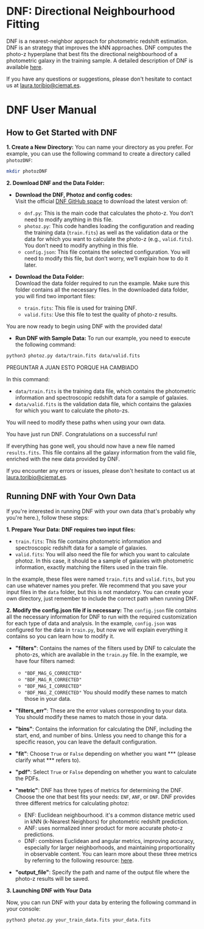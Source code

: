 # DNF: Directional Neighbourhood Fitting

DNF is a nearest-neighbor approach for photometric redshift estimation. DNF is an strategy that improves the kNN approaches. DNF computes the photo-z hyperplane that best fits the directional neighbourhood of a photometric galaxy in the training sample. A detailed description of DNF is available [here](https://arxiv.org/abs/1511.07623).

If you have any questions or suggestions, please don't hesitate to contact us at laura.toribio@ciemat.es.

# DNF User Manual
##  How to Get Started with DNF

**1. Create a New Directory:** 
You can name your directory as you prefer. For example, you can use the following command to create a directory called `photozDNF`:

```bash
mkdir photozDNF
```

**2. Download DNF and the Data Folder:**

- **Download the DNF, Photoz and config codes:**  
  Visit the official [DNF GitHub space](https://github.com/ltoribiosc/DNF_photoz) to download the latest version of:
  - `dnf.py`: This is the main code that calculates the photo-z. You don’t need to modify anything in this file.  
  - `photoz.py`: This code handles loading the configuration and reading the training data (`train.fits`) as well as the validation data or the data for which you want to calculate the photo-z (e.g., `valid.fits`). You don’t need to modify anything in this file. 
  - `config.json`: This file contains the selected configuration. You will need to modify this file, but don’t worry, we’ll explain how to do it later.  


- **Download the Data Folder:**  
  Download the data folder required to run the example. Make sure this folder contains all the necessary files. In the downloaded data folder, you will find two important files:
  - `train.fits`: This file is used for training DNF.
  - `valid.fits`: Use this file to test the quality of photo-z results.

You are now ready to begin using DNF with the provided data!

- **Run DNF with Sample Data:**
To run our example, you need to execute the following command:

```bash
python3 photoz.py data/train.fits data/valid.fits
```
PREGUNTAR A JUAN ESTO PORQUE HA CAMBIADO

In this command:
  - `data/train.fits` is the training data file, which contains the photometric information and spectroscopic redshift data for a sample of galaxies.
  - `data/valid.fits` is the validation data file, which contains the galaxies for which you want to calculate the photo-zs.

You will need to modify these paths when using your own data.

You have just run DNF. Congratulations on a successful run!

If everything has gone well, you should now have a new file named `results.fits`. This file contains all the galaxy information from the valid file, enriched with the new data provided by DNF.

If you encounter any errors or issues, please don't hesitate to contact us at laura.toribio@ciemat.es.

## Running DNF with Your Own Data
If you're interested in running DNF with your own data (that's probably why you're here.), follow these steps:

**1. Prepare Your Data: DNF requires two input files:**
  - `train.fits`: This file contains photometric information and spectroscopic redshift data for a sample of galaxies.
  - `valid.fits`: You will also need the file for which you want to calculate photoz. In this case, it should be a sample of galaxies with photometric information, exactly matching the filters used in the train file.

In the example, these files were named `train.fits` and `valid.fits`, but you can use whatever names you prefer. We recommend that you save your input files in the `data` folder, but this is not mandatory. You can create your own directory, just remember to include the correct path when running DNF.

**2. Modify the config.json file if is necessary:**
The `config.json` file contains all the necessary information for DNF to run with the required customization for each type of data and analysis. In the example, `config.json` was configured for the data in `train.py`, but now we will explain everything it contains so you can learn how to modify it.

  - **"filters"**: Contains the names of the filters used by DNF to calculate the photo-zs, which are available in the `train.py` file. In the example, we have four filters named:
    - `"BDF_MAG_G_CORRECTED"`
    - `"BDF_MAG_R_CORRECTED"`
    - `"BDF_MAG_I_CORRECTED"`
    - `"BDF_MAG_Z_CORRECTED"`
  You should modify these names to match those in your data.

  - **"filters_err"**: These are the error values corresponding to your data. You should modify these names to match those in your data.

  - **"bins"**: Contains the information for calculating the DNF, including the start, end, and number of bins. Unless you need to change this for a specific reason, you can leave the default configuration.

  - **"fit"**: Choose `True` or `False` depending on whether you want *** (please clarify what *** refers to).

  - **"pdf"**: Select `True` or `False` depending on whether you want to calculate the PDFs.

  - **"metric"**: DNF has three types of metrics for determining the DNF. Choose the one that best fits your needs: `ENF`, `ANF`, or `DNF`. DNF provides three different metrics for calculating photoz:
    - ENF: Euclidean neighbourhood. it's a common distance metric used in kNN (k-Nearest Neighbors) for photometric redshift prediction.
    - ANF: uses normalized inner product for more accurate photo-z predictions.
    - DNF: combines Euclidean and angular metrics, improving accuracy, especially for larger neighborhoods, and maintaining proportionality in observable content.
  You can learn more about these three metrics by referring to the following resource: [here](https://arxiv.org/abs/1511.07623).

  - **"output_file"**: Specify the path and name of the output file where the photo-z results will be saved.

**3. Launching DNF with Your Data**

Now, you can run DNF with your data by entering the following command in your console:

```bash
python3 photoz.py your_train_data.fits your_data.fits
```
